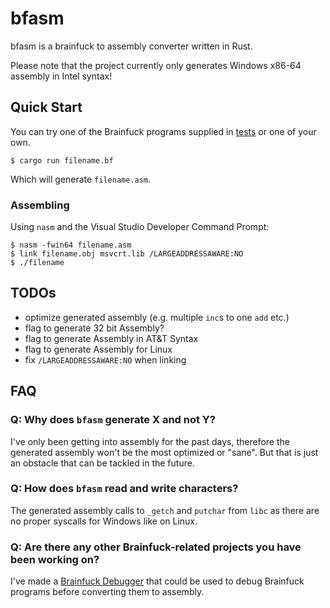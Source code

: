 # bfasm

bfasm is a brainfuck to assembly converter written in Rust.

Please note that the project currently only generates Windows x86-64 assembly in Intel syntax!

## Quick Start

You can try one of the Brainfuck programs supplied in [tests](tests) or one of your own.

```console
$ cargo run filename.bf
```

Which will generate `filename.asm`.

### Assembling

Using `nasm` and the Visual Studio Developer Command Prompt:

```console
$ nasm -fwin64 filename.asm
$ link filename.obj msvcrt.lib /LARGEADDRESSAWARE:NO
$ ./filename
```

## TODOs

- optimize generated assembly (e.g. multiple `inc`s to one `add` etc.)
- flag to generate 32 bit Assembly?
- flag to generate Assembly in AT&T Syntax
- flag to generate Assembly for Linux
- fix `/LARGEADDRESSAWARE:NO` when linking

## FAQ

### Q: Why does `bfasm` generate X and not Y?

I've only been getting into assembly for the past days, therefore the generated assembly won't be the most optimized or "sane". But that is just an obstacle that can be tackled in the future.

### Q: How does `bfasm` read and write characters?

The generated assembly calls to `_getch` and `putchar` from `libc` as there are no proper syscalls for Windows like on Linux.

### Q: Are there any other Brainfuck-related projects you have been working on?

I've made a [Brainfuck Debugger](https://github.com/arcxm/bfdb) that could be used to debug Brainfuck programs before converting them to assembly.